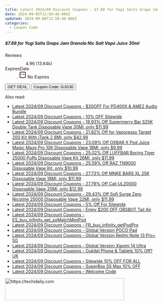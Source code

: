 ```yaml
---
title: Latest 2024/09 Discount Coupons - $7.88 for Yogi Salts Grape Jam Granola Nic Salt Vape Juice 30Ml
date: 2024-09-05T12:50:40.086Z
updated: 2024-09-06T12:50:40.086Z
categories:
  - Coupon Code
---
```



<div class="max-w-4xl mx-auto grid grid-cols-1 lg:max-w-5xl lg:gap-x-20 lg:grid-cols-2">
  <div class="relative p-3 col-start-1 row-start-1 flex flex-col-reverse rounded-lg bg-gradient-to-t from-black/75 via-black/0 sm:bg-none sm:row-start-2 sm:p-0 lg:row-start-1">
    <h5 class="mt-1 text-lg font-semibold text-white sm:text-slate-900 md:text-2xl dark:sm:text-white">$7.88 for Yogi Salts Grape Jam Granola Nic Salt Vape Juice 30ml</h5>
  </div>
  
  <div class="col-start-1 col-end-3 row-start-1 grid gap-4 sm:mb-6 sm:grid-cols-4 lg:col-start-2 lg:row-span-6 lg:row-end-6 lg:mb-0 lg:gap-6">
    
  </div>
  <dl class="row-start-2 mt-4 flex items-center text-xs font-medium sm:row-start-3 sm:mt-1 md:mt-2.5 lg:row-start-2">
    <dt class="sr-only">Reviews</dt>
    <dd class="flex items-center text-indigo-600 dark:text-indigo-400">
      <svg width="24" height="24" fill="none" aria-hidden="true" class="mr-1 stroke-current dark:stroke-indigo-500">
        <path d="m12 5 2 5h5l-4 4 2.103 5L12 16l-5.103 3L9 14l-4-4h5l2-5Z" stroke-width="2" stroke-linecap="round" stroke-linejoin="round" />
      </svg>
      <span>4.96 <span class="font-normal text-slate-400">(13.64k)</span></span>
    </dd>
    <dt class="sr-only">ExpiresDate</dt>
    <dd class="flex items-center">
      <svg width="2" height="2" aria-hidden="true" fill="currentColor" class="mx-3 text-slate-300">
        <circle cx="1" cy="1" r="1" />
      </svg>
      <svg width="24" height="24" viewBox="0 0 24 24" fill="none" stroke="currentColor" stroke-width="2">
        <rect x="3" y="3" width="18" height="18" rx="2" fill="#fff" />
        <path d="M6 10L18 10" stroke="red" stroke-width="2" fill="none" />
        <path d="M10 6L10 18" stroke="#fff" stroke-width="2" fill="none" />
      </svg>
      No Expires    </dd>
  </dl>
  <div class="col-start-1 row-start-3 mt-4 self-center sm:col-start-2 sm:row-span-2 sm:row-start-2 sm:mt-0 lg:col-start-1 lg:row-start-3 lg:row-end-4 lg:mt-6">
    <button type="button" onClick="javascript:window.open(decodeURIComponent('https%3A%2F%2Fwww.shareasale.com%2Fu.cfm%3Fd%3D1099387%26m%3D59344%26u%3D4338022'), '_blank');void(0);" class="rounded-lg bg-red-600 px-3 py-2 text-sm font-medium leading-6 text-white">GET DEAL</button>
    <button type="button" onClick="javascript:window.open(decodeURIComponent('https%3A%2F%2Fwww.shareasale.com%2Fu.cfm%3Fd%3D1099387%26m%3D59344%26u%3D4338022'), '_blank');void(0);" class="border-dashed border-2 border-indigo-600 bg-green-100 text-sm leading-6 font-medium py-2 px-3 rounded-lg">Coupon Code: GJG30</button>
  </div>
  <p class="col-start-1 mt-4 text-sm leading-6 sm:col-span-2 lg:col-span-1 lg:row-start-4 lg:mt-6 dark:text-slate-400">
     
  </p>
</div>
<span class="atpl-alsoreadstyle">Also read:</span>
<div><ul>
<li><a href="https://coupons.techidaily.com/coupon-1117604-share-156155-sale/"><u>Latest 2024/09 Discount Coupons - $20OFF For PD400X & AME2 Audio Bundle</u></a></li>
<li><a href="https://coupons.techidaily.com/coupon-1117607-share-155620-sale/"><u>Latest 2024/09 Discount Coupons - 10% OFF Sitewide</u></a></li>
<li><a href="https://coupons.techidaily.com/coupon-1117345-share-90958-sale/"><u>Latest 2024/09 Discount Coupons - 18.93% Off Supermerry Bar S25K Double Tank Disposable Vape 30Ml, only $11.99</u></a></li>
<li><a href="https://coupons.techidaily.com/coupon-1037527-share-90958-sale/"><u>Latest 2024/09 Discount Coupons - 21.82% Off for Vaporesso Target 200 Kit With iTank 2 8Ml, only $42.99</u></a></li>
<li><a href="https://coupons.techidaily.com/coupon-1080593-share-90958-sale/"><u>Latest 2024/09 Discount Coupons - 23.09% Off OXBAR X Pod Juice Magic Maze Pro 10K Disposable Vape 18Ml, only $9.99</u></a></li>
<li><a href="https://coupons.techidaily.com/coupon-1104218-share-90958-sale/"><u>Latest 2024/09 Discount Coupons - 25.02% Off LUFFBAR Boring Tiger 25000 Puffs Disposable Vape Kit 26Ml, only $11.99</u></a></li>
<li><a href="https://coupons.techidaily.com/coupon-1064926-share-90958-sale/"><u>Latest 2024/09 Discount Coupons - 25.59% Off RAZ TN9000 Disposable Vape Kit, only $10.99</u></a></li>
<li><a href="https://coupons.techidaily.com/coupon-1117562-share-90958-sale/"><u>Latest 2024/09 Discount Coupons - 27.73% Off MNKE BARS XL 25K Disposable Vape 18Ml, only $11.99</u></a></li>
<li><a href="https://coupons.techidaily.com/coupon-1117344-share-90958-sale/"><u>Latest 2024/09 Discount Coupons - 27.79% Off Cali UL20000 Disposable Vape 20Ml, only $12.99</u></a></li>
<li><a href="https://coupons.techidaily.com/coupon-1117343-share-90958-sale/"><u>Latest 2024/09 Discount Coupons - 29.43% Off Sofi Surge Zero Nicotine 25000 Disposable Vape 22Ml, only $11.99</u></a></li>
<li><a href="https://coupons.techidaily.com/coupon-1117603-share-156155-sale/"><u>Latest 2024/09 Discount Coupons - 5% Off For Sitewide</u></a></li>
<li><a href="https://coupons.techidaily.com/coupon-1104829-share-114666-sale/"><u>Latest 2024/09 Discount Coupons - Enjoy $200 OFF OBSBOT Tail Air</u></a></li>
<li><a href="https://coupons.techidaily.com/coupon-1117301-share-92020-sale/"><u>Latest 2024/09 Discount Coupons - ES_buy_infinity_get_soMatchMiniPod</u></a></li>
<li><a href="https://coupons.techidaily.com/coupon-1117302-share-92020-sale/"><u>Latest 2024/09 Discount Coupons - FR_buy_infinity_getPodPro</u></a></li>
<li><a href="https://coupons.techidaily.com/coupon-1117851-share-97331-sale/"><u>Latest 2024/09 Discount Coupons - Global Version POCO Pad</u></a></li>
<li><a href="https://coupons.techidaily.com/coupon-1117849-share-97331-sale/"><u>Latest 2024/09 Discount Coupons - Global Version Redmi Note 13 Pro+ 5G</u></a></li>
<li><a href="https://coupons.techidaily.com/coupon-1117850-share-97331-sale/"><u>Latest 2024/09 Discount Coupons - Global Version Xiaomi 14 Ultra</u></a></li>
<li><a href="https://coupons.techidaily.com/coupon-1117277-share-128178-sale/"><u>Latest 2024/09 Discount Coupons - Oukitel Phone & Tablets 10% Off?UK</u></a></li>
<li><a href="https://coupons.techidaily.com/coupon-1116356-share-156155-sale/"><u>Latest 2024/09 Discount Coupons - Sitewide 10%  OFF FOR ALL</u></a></li>
<li><a href="https://coupons.techidaily.com/coupon-1116765-share-155620-sale/"><u>Latest 2024/09 Discount Coupons - SuperBox S5 Max 10% OFF</u></a></li>
<li><a href="https://coupons.techidaily.com/coupon-1111558-share-154268-sale/"><u>Latest 2024/09 Discount Coupons - Welcome Code</u></a></li>
</ul></div>

<ins class="adsbygoogle"
      style="display:block"
      data-ad-client="ca-pub-7571918770474297"
      data-ad-slot="8358498916"
      data-ad-format="auto"
      data-full-width-responsive="true"></ins>
<!-- affiliate ads begin -->
<a href="https://aligracehair.sjv.io/c/5597632/2135373/19272" target="_top" id="2135373">
  <img src="//a.impactradius-go.com/display-ad/19272-2135373" border="0" alt="https://techidaily.com" width="392" height="72"/>
</a>
<img height="0" width="0" src="https://aligracehair.sjv.io/i/5597632/2135373/19272" style="position:absolute;visibility:hidden;" border="0" />
<!-- affiliate ads end -->